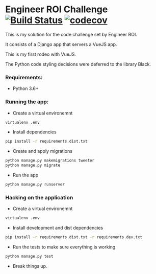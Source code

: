 #  Engineer ROI Challenge [![Build Status](https://travis-ci.org/lalvarezguillen/eng-roi-challenge.svg?branch=master)](https://travis-ci.org/lalvarezguillen/eng-roi-challenge) [![codecov](https://codecov.io/gh/lalvarezguillen/eng-roi-challenge/branch/master/graph/badge.svg)](https://codecov.io/gh/lalvarezguillen/eng-roi-challenge)
This is my solution for the code challenge set by  Engineer ROI.

It consists of a Django app that servers a VueJS app.

This is my first rodeo with VueJS.

The Python code styling decisions were deferred to the library Black.

### Requirements:

* Python 3.6+


### Running the app:

* Create a virtual environemnt
```sh
virtualenv .env
```

* Install dependencies
```sh
pip install -r requirements.dist.txt
```

* Create and apply migrations
```sh
python manage.py makemigrations tweeter
python manage.py migrate
```

* Run the app
```sh
python manage.py runserver
```

### Hacking on the application

* Create a virtual environemnt
```sh
virtualenv .env
```

* Install development and dist dependencies
```sh
pip install -r requirements.dist.txt -r requirements.dev.txt
```

* Run the tests to make sure everything is working
```sh
python manage.py test
```

* Break things up.
